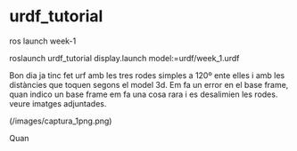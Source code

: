 # urdf_tutorial
ros launch week-1

roslaunch urdf_tutorial display.launch model:=urdf/week_1.urdf

Bon dia
ja tinc fet urf amb les tres rodes simples a 120º ente elles i amb les distàncies que toquen segons el model 3d.
Em fa un error en el base frame, quan indico un base frame em fa una cosa rara i es desalimien les rodes. veure imatges adjuntades.

(/images/captura_1png.png)

Quan 
